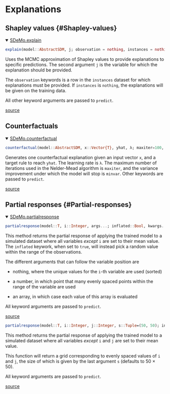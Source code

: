
# Explanations

## Shapley values {#Shapley-values}
<details class='jldocstring custom-block' open>
<summary><a id='SDeMo.explain' href='#SDeMo.explain'><span class="jlbinding">SDeMo.explain</span></a> <Badge type="info" class="jlObjectType jlFunction" text="Function" /></summary>



```julia
explain(model::AbstractSDM, j; observation = nothing, instances = nothing, samples = 100, kwargs..., )
```


Uses the MCMC approximation of Shapley values to provide explanations to specific predictions. The second argument `j` is the variable for which the explanation should be provided.

The `observation` keywords is a row in the `instances` dataset for which explanations must be provided. If `instances` is `nothing`, the explanations will be given on the training data.

All other keyword arguments are passed to `predict`.


[source](https://github.com/PoisotLab/SpeciesDistributionToolkit.jl/blob/41e5565320b25bf604f7d190dc50c83e70c32033/SDeMo/src/explanations/shapley.jl#L51-L63)

</details>


## Counterfactuals
<details class='jldocstring custom-block' open>
<summary><a id='SDeMo.counterfactual' href='#SDeMo.counterfactual'><span class="jlbinding">SDeMo.counterfactual</span></a> <Badge type="info" class="jlObjectType jlFunction" text="Function" /></summary>



```julia
counterfactual(model::AbstractSDM, x::Vector{T}, yhat, λ; maxiter=100, minvar=5e-5, kwargs...) where {T <: Number}
```


Generates one counterfactual explanation given an input vector `x`, and a target rule to reach `yhat`. The learning rate is `λ`. The maximum number of iterations used in the Nelder-Mead algorithm is `maxiter`, and the variance improvement under which the model will stop is `minvar`. Other keywords are passed to `predict`.


[source](https://github.com/PoisotLab/SpeciesDistributionToolkit.jl/blob/41e5565320b25bf604f7d190dc50c83e70c32033/SDeMo/src/explanations/counterfactual.jl#L104-L112)

</details>


## Partial responses {#Partial-responses}
<details class='jldocstring custom-block' open>
<summary><a id='SDeMo.partialresponse' href='#SDeMo.partialresponse'><span class="jlbinding">SDeMo.partialresponse</span></a> <Badge type="info" class="jlObjectType jlFunction" text="Function" /></summary>



```julia
partialresponse(model::T, i::Integer, args...; inflated::Bool, kwargs...)
```


This method returns the partial response of applying the trained model to a simulated dataset where all variables _except_ `i` are set to their mean value. The `inflated` keywork, when set to `true`, will instead pick a random value within the range of the observations.

The different arguments that can follow the variable position are
- nothing, where the unique values for the `i`-th variable are used (sorted)
  
- a number, in which point that many evenly spaced points within the range of the variable are used
  
- an array, in which case each value of this array is evaluated
  

All keyword arguments are passed to `predict`.


[source](https://github.com/PoisotLab/SpeciesDistributionToolkit.jl/blob/41e5565320b25bf604f7d190dc50c83e70c32033/SDeMo/src/explanations/partialresponse.jl#L31-L47)



```julia
partialresponse(model::T, i::Integer, j::Integer, s::Tuple=(50, 50); inflated::Bool, kwargs...)
```


This method returns the partial response of applying the trained model to a simulated dataset where all variables _except_ `i` and `j` are set to their mean value.

This function will return a grid corresponding to evenly spaced values of `i` and `j`, the size of which is given by the last argument `s` (defaults to 50 × 50).

All keyword arguments are passed to `predict`.


[source](https://github.com/PoisotLab/SpeciesDistributionToolkit.jl/blob/41e5565320b25bf604f7d190dc50c83e70c32033/SDeMo/src/explanations/partialresponse.jl#L54-L66)

</details>

